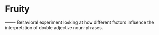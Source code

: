 # Fruity
——-
Behavioral experiment looking at how different factors influence the interpretation of double adjective noun-phrases.


